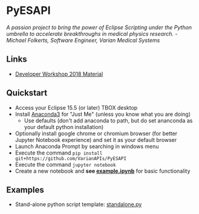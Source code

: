 # PyESAPI
*A passion project to bring the power of Eclipse Scripting under the Python umbrella to accelerate breakthroughs in medical physics research. - Michael Folkerts, Software Engineer, Varian Medical Systems*

## Links
* [Developer Workshop 2018 Material](examples/DeveloperWorkshop2018)

## Quickstart

* Access your Eclipse 15.5 (or later) TBOX desktop
* Install [Anaconda3](https://www.anaconda.com/download/?lang=en-us) for "Just Me" (unless you know what you are doing)
  * Use defaults (don't add anaconda to path, but do set ananconda as your default python installation)
* Optionally install google chrome or chromium browser (for better Jupyter Notebook experience) and set it as your default browser
* Launch Anaconda Prompt by searching in windows menu
* Execute the command `pip install git+https://github.com/VarianAPIs/PyESAPI`
* Execute the command `jupyter notebook`
* Create a new notebook and **see [example.ipynb](examples/example.ipynb)** for basic functionality

## Examples
* Stand-alone python script template: [standalone.py](examples/standalone.py)
